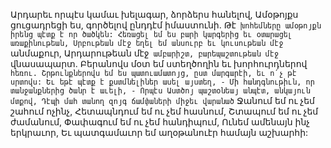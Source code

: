 
Արդարեւ որպէս կամաւ խելագար, ձորձերս
հանելով,
Ամօթոյքս ցուցադրեցի ես, գործելով ընդդէմ
իմաստունի.
Թէ` խոհեմները ամօթոյքն իրենց պէտք է որ
ծածկեն:
Հեռացել եմ ես բարի կարգերից եւ օտարացել
առաքինութեան,
Սրբութեան մէջ եղել եմ անսուրբ եւ կուսութեան
մէջ` անմաքուր, Արդարութեան մէջ` ամբարիշտ,
բարեպաշտութեան մէջ` վնասապարտ.
Բերանովս մօտ եմ ստեղծողին եւ խորհուրդներով`
հեռու.
Շրթունքներովս եմ ես պատուամատոյց, ըստ
մարգարէի, եւ ո՛չ թէ սրտովս:
Եւ եթէ պէտք է քստմնելիներ ասել այստեղ, -
Մի հանդգնութիւն, որ տանջանքներից ծանր է
աւելի, -
Որպէս Աստծոյ պաշտօնեայ անպէտ, անկայուն
մտքով,
Դէպի մահ տանող զոյգ ճամփաների միջեւ
վարանած`
Ջանում եմ ու չեմ շահում ոչինչ,
Հետապնդում եմ ու չեմ հասնում,
Շտապում եմ ու չեմ ժամանում,
Փափագում եմ ու չեմ հանդիպում,
Ունեմ ամենայն ինչ երկրաւոր,
Եւ պատգամաւոր եմ աղօթանուէր համայն
աշխարհի:

